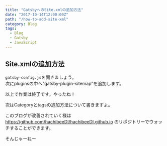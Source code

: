 ```yaml
---
title: "GatsbyへのSite.xmlの追加方法"
date: "2017-10-14T12:00:00Z"
path: "/how-to-add-site-xml"
category: Blog
tags:
  - Blog
  - Gatsby
  - JavaScript
---
```


## Site.xmlの追加方法

`gatsby-config.js`を開きましょう。  
次にpluginsの中へ"gatsby-plugin-sitemap"を追加します。


以上で作業は終了です。やったね！


次はCategoryとtagsの追加方法について書きますよ。


このブログが改善されていく様は https://github.com/hachibeeDI/hachibeeDI.github.io のリポジトリーでウォッチすることができます。

そんじゃーねー
